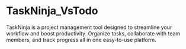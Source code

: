 # TaskNinja_VsTodo
TaskNinja is a project management tool designed to streamline your workflow and boost productivity. Organize tasks, collaborate with team members, and track progress all in one easy-to-use platform.

